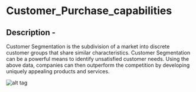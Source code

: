# Customer_Purchase_capabilities

## Description - 
   Customer Segmentation is the subdivision of a market into discrete customer groups that share similar characteristics. Customer Segmentation can be a powerful means to identify unsatisfied customer needs. Using the above data, companies can then outperform the competition by developing uniquely appealing products and services.
   
![alt tag](https://github.com/Vinayak-HUB1/PURCHASING_CAPABILITIES_/blob/main/Screenshots/input.jpg)

